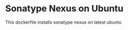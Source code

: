 Sonatype Nexus on Ubuntu 
==========================

This dockerfile installs sonatype nexus on latest ubuntu 

